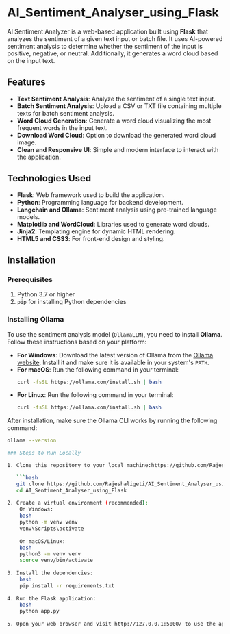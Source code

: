 # AI_Sentiment_Analyser_using_Flask

AI Sentiment Analyzer is a web-based application built using **Flask** that analyzes the sentiment of a given text input or batch file. It uses AI-powered sentiment analysis to determine whether the sentiment of the input is positive, negative, or neutral. Additionally, it generates a word cloud based on the input text.

## Features
- **Text Sentiment Analysis**: Analyze the sentiment of a single text input.
- **Batch Sentiment Analysis**: Upload a CSV or TXT file containing multiple texts for batch sentiment analysis.
- **Word Cloud Generation**: Generate a word cloud visualizing the most frequent words in the input text.
- **Download Word Cloud**: Option to download the generated word cloud image.
- **Clean and Responsive UI**: Simple and modern interface to interact with the application.

## Technologies Used
- **Flask**: Web framework used to build the application.
- **Python**: Programming language for backend development.
- **Langchain and Ollama**: Sentiment analysis using pre-trained language models.
- **Matplotlib and WordCloud**: Libraries used to generate word clouds.
- **Jinja2**: Templating engine for dynamic HTML rendering.
- **HTML5 and CSS3**: For front-end design and styling.

## Installation

### Prerequisites
1. Python 3.7 or higher
2. `pip` for installing Python dependencies

### Installing Ollama

To use the sentiment analysis model (`OllamaLLM`), you need to install **Ollama**. Follow these instructions based on your platform:

- **For Windows**: Download the latest version of Ollama from the [Ollama website](https://ollama.com/). Install it and make sure it is available in your system's `PATH`.
- **For macOS**: Run the following command in your terminal:
    ```bash
    curl -fsSL https://ollama.com/install.sh | bash
    ```
- **For Linux**: Run the following command in your terminal:
    ```bash
    curl -fsSL https://ollama.com/install.sh | bash
    ```

After installation, make sure the Ollama CLI works by running the following command:
```bash
ollama --version

### Steps to Run Locally

1. Clone this repository to your local machine:https://github.com/Rajeshaligeti/AI_Sentiment_Analyser_using_Flask

   ```bash
   git clone https://github.com/Rajeshaligeti/AI_Sentiment_Analyser_using_Flask.git
   cd AI_Sentiment_Analyser_using_Flask
   
2. Create a virtual environment (recommended):
    On Windows:
    bash
    python -m venv venv
    venv\Scripts\activate
   
    On macOS/Linux:
    bash
    python3 -m venv venv
    source venv/bin/activate
   
3. Install the dependencies:
    bash
    pip install -r requirements.txt
   
4. Run the Flask application:
    bash
    python app.py
    
5. Open your web browser and visit http://127.0.0.1:5000/ to use the application. 

